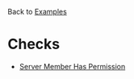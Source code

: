 Back to [Examples](https://github.com/YumYummity/Guilded-Bot-Template/wiki/Examples)

# Checks
- [Server Member Has Permission](https://github.com/YumYummity/Guilded-Bot-Template/blob/main/EXAMPLES/CHECKS/permissions.md)
